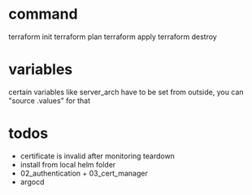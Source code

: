 # command
terraform init
terraform plan
terraform apply
terraform destroy

# variables
certain variables like server_arch have to be set from outside, you can "source .values" for that

# todos
- certificate is invalid after monitoring teardown
- install from local helm folder
- 02_authentication + 03_cert_manager
- argocd

